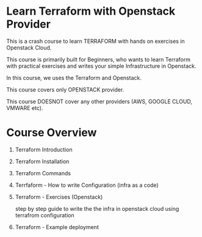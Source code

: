 Learn Terraform with Openstack Provider
========================================

This is a crash course to learn TERRAFORM with hands on exercises in Openstack Cloud.

This course is primarily built for Beginners, who wants to learn Terraform with practical exercises and writes your simple Infrastructure in Openstack.

In this course, we uses the Terraform and Openstack.

This course covers only OPENSTACK provider.

This course DOESNOT cover any other providers (AWS, GOOGLE CLOUD, VMWARE etc).


Course Overview
====================

1. Terraform Introduction

2. Terraform Installation

3. Terraform Commands

4. Terrfaform - How to write Configuration (infra as a code)

5. Terraform - Exercises (Openstack)

	step by step guide to write the the infra in openstack cloud using terrafrom configuration

6. Terraform - Example deployment

